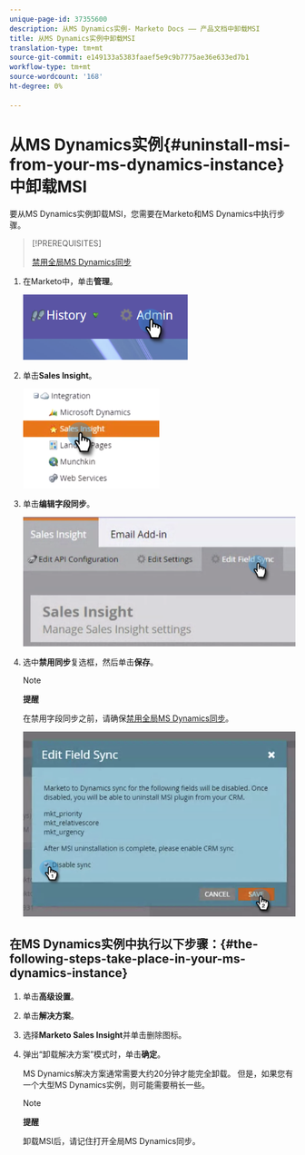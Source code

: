 ```yaml
---
unique-page-id: 37355600
description: 从MS Dynamics实例- Marketo Docs —— 产品文档中卸载MSI
title: 从MS Dynamics实例中卸载MSI
translation-type: tm+mt
source-git-commit: e149133a5383faaef5e9c9b7775ae36e633ed7b1
workflow-type: tm+mt
source-wordcount: '168'
ht-degree: 0%

---
```



# 从MS Dynamics实例{#uninstall-msi-from-your-ms-dynamics-instance}中卸载MSI

要从MS Dynamics实例卸载MSI，您需要在Marketo和MS Dynamics中执行步骤。

>[!PREREQUISITES]
>
>[禁用全局MS Dynamics同步](http://docs.marketo.com/x/TAA6Ag)

1. 在Marketo中，单击&#x200B;**管理**。

   ![](assets/one-1.png)

1. 单击&#x200B;**Sales Insight**。

   ![](assets/six.png)

1. 单击&#x200B;**编辑字段同步**。

   ![](assets/seven.png)

1. 选中&#x200B;**禁用同步**&#x200B;复选框，然后单击&#x200B;**保存**。

   >[!NOTE]
   >
   >**提醒**
   >
   >
   >在禁用字段同步之前，请确保[禁用全局MS Dynamics同步](http://docs.marketo.com/x/TAA6Ag)。

   ![](assets/eight.png)

## 在MS Dynamics实例中执行以下步骤：{#the-following-steps-take-place-in-your-ms-dynamics-instance}

1. 单击&#x200B;**高级设置**。
1. 单击&#x200B;**解决方案**。
1. 选择&#x200B;**Marketo Sales Insight**&#x200B;并单击删除图标。
1. 弹出“卸载解决方案”模式时，单击&#x200B;**确定**。

   MS Dynamics解决方案通常需要大约20分钟才能完全卸载。 但是，如果您有一个大型MS Dynamics实例，则可能需要稍长一些。

   >[!NOTE]
   >
   >**提醒**
   >
   >
   >卸载MSI后，请记住打开全局MS Dynamics同步。

